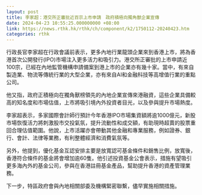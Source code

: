 ```yaml
---
layout: post
title: 李家超：港交所正審批近百宗上市申請　政府積極向獨角獸企業宣傳
date: 2024-04-23 10:55:25.000000000 +08:00
link: https://news.rthk.hk/rthk/ch/component/k2/1750112-20240423.htm
categories: rthk
---
```


行政長官李家超在行政會議前表示，更多內地行業龍頭企業來到香港上市，將為香港首次公開發行(IPO)市場注入更多活力和吸引力。港交所正審批的上市申請近100宗，已經在內地監管機構申請備案到港上市的企業亦有幾十家。當中，有來自製造業、物流等傳統行業的大型企業，亦有來自AI和金融科技等高增值行業的重點公司。

他又指，政府正積極向在獨角獸榜領先的內地企業宣傳來港融資，這些企業具備較高的知名度和市場估值，上市將吸引境內外投資者目光，以及參與提升市場熱度。

李家超表示，多家國際會計師行預計今年香港IPO市場集資額將逾1000億元，新股市場恢復活力將刺激股市交投氣氛，提升流動性和成交額，有助現時超賣的股票重回合理估值範圍。他說，上市活躍亦會帶動其他金融和專業服務，例如證券、銀行、會計、法律等業務，有利整體經濟和消費氣氛等。

另外，他提到，優化基金互認安排主要是放寬認可基金條件和銷售比例，放寬後，香港符合條件的基金將會增加逾60隻。他引述投資基金公會表示，措施有望吸引更多海內外的基金公司，參與在香港註冊基金產品，幫助提升香港的資產管理業務。

下一步，特區政府會與內地相關部委及機構緊密聯繫，儘早實施相關措施。
